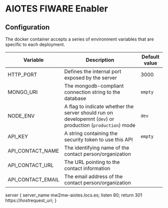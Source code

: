 # AIOTES FIWARE Enabler

## Configuration
The docker container accepts a series of environment variables that are specific to each deployment.

| Variable | Description | Default value |
|----------|-------------|---------------|
|HTTP_PORT|Defines the internal port exposed by the server| 3000|
|MONGO_URI|The mongodb-compliant connection string to the database|```empty```|
|NODE_ENV|A flag to indicate whether the server should run on developemnt (```dev```) or production (```production```) mode|```dev```|
|API_KEY|A string containing the security token to use this API|```empty```|
|API_CONTACT_NAME|The identifying name of the contact person/organization||
|API_CONTACT_URL|The URL pointing to the contact information||
|API_CONTACT_EMAIL|The email address of the contact person/organization||





server {                                                       server_name mw2mw-aiotes.locs.es;                                                                                                                                                                                                                                              listen 80;                                                                                                                                                                                                                                                                     return 301 https://$host$request_uri;                                                                                                                                                                                                                                  }

